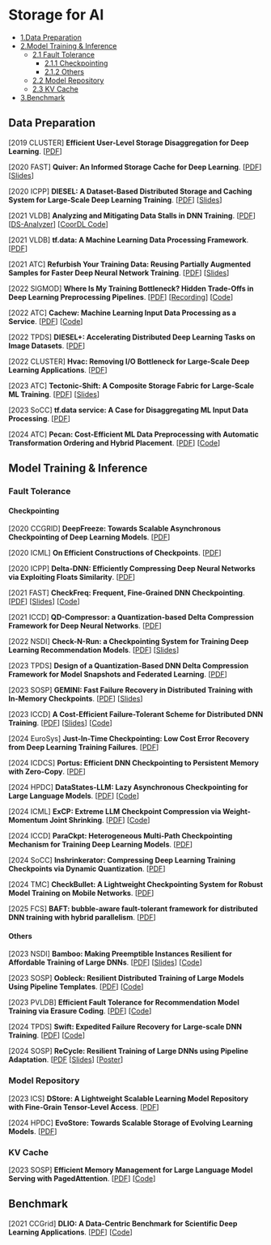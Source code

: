 # Storage for AI

* [1.Data Preparation](#data-preparation)
* [2.Model Training & Inference](#model-training-&-inference)
    * [2.1 Fault Tolerance](#fault-tolerance)
        * [2.1.1 Checkpointing](#checkpointing)
        * [2.1.2 Others](#others)
    * [2.2 Model Repository](#model-repository)
    * [2.3 KV Cache](#kv-cache)
* [3.Benchmark](#benchmark)

## Data Preparation

[2019 CLUSTER] **Efficient User-Level Storage Disaggregation for Deep Learning**. [[PDF](https://par.nsf.gov/servlets/purl/10156300)]

[2020 FAST] **Quiver: An Informed Storage Cache for Deep Learning**. [[PDF](https://www.usenix.org/system/files/fast20-kumar.pdf)] [[Slides](https://www.usenix.org/sites/default/files/conference/protected-files/fast20_slides_kumar.pdf)]

[2020 ICPP] **DIESEL: A Dataset-Based Distributed Storage and Caching System for Large-Scale Deep Learning Training**. [[PDF](https://dl.acm.org/doi/abs/10.1145/3404397.3404472)] [[Slides](https://jnamaral.github.io/icpp20/slides/Wang_DIESEL.pdf)]

[2021 VLDB] **Analyzing and Mitigating Data Stalls in DNN Training**. [[PDF](http://www.vldb.org/pvldb/vol14/p771-mohan.pdf)] [[DS-Analyzer](https://github.com/msr-fiddle/DS-Analyzer)] [[CoorDL Code](https://github.com/msr-fiddle/CoorDL)]

[2021 VLDB] **tf.data: A Machine Learning Data Processing Framework**. [[PDF](http://www.vldb.org/pvldb/vol14/p2945-klimovic.pdf)]

[2021 ATC] **Refurbish Your Training Data: Reusing Partially Augmented Samples for Faster Deep Neural Network Training**. [[PDF](https://www.usenix.org/system/files/atc21-lee.pdf)] [[Slides](https://www.usenix.org/system/files/atc21_slides_lee.pdf)]

[2022 SIGMOD] **Where Is My Training Bottleneck? Hidden Trade-Offs in Deep Learning Preprocessing Pipelines**. [[PDF](https://dl.acm.org/doi/10.1145/3514221.3517848)] [[Recording](https://youtu.be/md5NWGsMHeo)] [[Code](https://github.com/cirquit/presto)]

[2022 ATC] **Cachew: Machine Learning Input Data Processing as a Service**. [[PDF](https://www.usenix.org/system/files/atc22-graur.pdf)] [[Code](https://github.com/eth-easl/cachew)]

[2022 TPDS] **DIESEL+: Accelerating Distributed Deep Learning Tasks on Image Datasets**. [[PDF](https://doi.org/10.1109/TPDS.2021.3104252)]

[2022 CLUSTER] **Hvac: Removing I/O Bottleneck for Large-Scale Deep Learning Applications**. [[PDF](https://doi.org/10.1109/CLUSTER51413.2022.00044)]

[2023 ATC] **Tectonic-Shift: A Composite Storage Fabric for Large-Scale ML Training**. [[PDF](https://www.usenix.org/system/files/atc23-zhao.pdf)] [[Slides](https://www.usenix.org/system/files/atc23_slides_zhao.pdf)]

[2023 SoCC] **tf.data service: A Case for Disaggregating ML Input Data Processing**. [[PDF](https://dl.acm.org/doi/pdf/10.1145/3620678.3624666)]

[2024 ATC] **Pecan: Cost-Efficient ML Data Preprocessing with Automatic Transformation Ordering and Hybrid Placement**. [[PDF](https://www.usenix.org/system/files/atc24-graur.pdf)] [[Code](https://github.com/eth-easl/cachew/tree/pecan)]

## Model Training & Inference

### Fault Tolerance

#### Checkpointing

[2020 CCGRID] **DeepFreeze: Towards Scalable Asynchronous Checkpointing of Deep Learning Models**. [[PDF](https://web.cels.anl.gov/~woz/papers/DeepFreeze_2020.pdf)]

[2020 ICML] **On Efficient Constructions of Checkpoints**. [[PDF](https://proceedings.mlr.press/v119/chen20m/chen20m.pdf)]

[2020 ICPP] **Delta-DNN: Efficiently Compressing Deep Neural Networks via Exploiting Floats Similarity**. [[PDF](https://par.nsf.gov/servlets/purl/10158379)]

[2021 FAST] **CheckFreq: Frequent, Fine-Grained DNN Checkpointing**. [[PDF](https://www.usenix.org/system/files/fast21-mohan.pdf)] [[Slides](https://www.usenix.org/sites/default/files/conference/protected-files/fast21_slides_mohan.pdf)] [[Code](https://github.com/msr-fiddle/CheckFreq)]

[2021 ICCD] **QD-Compressor: a Quantization-based Delta Compression Framework for Deep Neural Networks**. [[PDF](https://www.researchgate.net/profile/Xiangyu-Zou-4/publication/356082777_QD-Compressor_a_Quantization-based_Delta_Compression_Framework_for_Deep_Neural_Networks/links/618b29c73068c54fa5c8664a/QD-Compressor-a-Quantization-based-Delta-Compression-Framework-for-Deep-Neural-Networks.pdf)]

[2022 NSDI] **Check-N-Run: a Checkpointing System for Training Deep Learning Recommendation Models**. [[PDF](https://www.usenix.org/system/files/nsdi22-paper-eisenman.pdf)] [[Slides](https://www.usenix.org/system/files/nsdi22_slides_eisenman.pdf)]

[2023 TPDS] **Design of a Quantization-Based DNN Delta Compression Framework for Model Snapshots and Federated Learning**. [[PDF](https://ieeexplore.ieee.org/stamp/stamp.jsp?tp=&arnumber=10018182)]

[2023 SOSP] **GEMINI: Fast Failure Recovery in Distributed Training with In-Memory Checkpoints**. [[PDF](https://zhuangwang93.github.io/docs/Gemini_SOSP23.pdf)] [[Slides](https://zhuangwang93.github.io/docs/Gemini_SOSP23_slides.pdf)]

[2023 ICCD] **A Cost-Efficient Failure-Tolerant Scheme for Distributed DNN Training**. [[PDF](https://csyhua.github.io/csyhua/hua-iccd2023-LightCheck.pdf)] [[Slides](https://csyhua.github.io/csyhua/hua-iccd2023-LightCheck-slide.pdf)] [[Code](https://github.com/LighT-chenml/LightCheck)]

[2024 EuroSys] **Just-In-Time Checkpointing: Low Cost Error Recovery from Deep Learning Training Failures**. [[PDF](https://dl.acm.org/doi/pdf/10.1145/3627703.3650085)]

[2024 ICDCS] **Portus: Efficient DNN Checkpointing to Persistent Memory with Zero-Copy**. [[PDF](https://www.tianyuanwu.com/files/portus.pdf)]

[2024 HPDC] **DataStates-LLM: Lazy Asynchronous Checkpointing for Large Language Models**. [[PDF](https://dl.acm.org/doi/pdf/10.1145/3625549.3658685)] [[Code](https://github.com/DataStates/datastates-llm)]

[2024 ICML] **ExCP: Extreme LLM Checkpoint Compression via Weight-Momentum Joint Shrinking**. [[PDF](https://openreview.net/pdf?id=hlvKd7Vdxm)] [[Code](https://github.com/Gaffey/ExCP)]

[2024 ICCD] **ParaCkpt: Heterogeneous Multi-Path Checkpointing Mechanism for Training Deep Learning Models**. [[PDF](https://doi.org/10.1109/ICCD63220.2024.00036)]

[2024 SoCC] **Inshrinkerator: Compressing Deep Learning Training Checkpoints via Dynamic Quantization**. [[PDF](https://dl.acm.org/doi/pdf/10.1145/3698038.3698553)]

[2024 TMC] **CheckBullet: A Lightweight Checkpointing System for Robust Model Training on Mobile Networks**. [[PDF](https://doi.org/10.1109/TMC.2024.3450283)]

[2025 FCS] **BAFT: bubble-aware fault-tolerant framework for distributed DNN training with hybrid parallelism**. [[PDF](https://journal.hep.com.cn/fcs/EN/article/downloadArticleFile.do?attachType=PDF&id=35982)]

#### Others

[2023 NSDI] **Bamboo: Making Preemptible Instances Resilient for Affordable Training of Large DNNs**. [[PDF](https://www.usenix.org/system/files/nsdi23-thorpe.pdf)] [[Slides](https://www.usenix.org/system/files/nsdi23_slides_thorpe-john.pdf)] [[Code](https://github.com/uclasystem/bamboo)]

[2023 SOSP] **Oobleck: Resilient Distributed Training of Large Models Using Pipeline Templates**. [[PDF](https://dl.acm.org/doi/pdf/10.1145/3600006.3613152)] [[Code](https://github.com/SymbioticLab/Oobleck)]

[2023 PVLDB] **Efficient Fault Tolerance for Recommendation Model Training via Erasure Coding**. [[PDF](https://www.vldb.org/pvldb/vol16/p3137-kosaian.pdf)] [[Code](https://github.com/Thesys-lab/ECRec)]

[2024 TPDS] **Swift: Expedited Failure Recovery for Large-scale DNN Training**. [[PDF](https://i2.cs.hku.hk/~cwu/papers/yczhong-tpds24.pdf)] [[Code](https://github.com/jasperzhong/swift)]

[2024 SOSP] **ReCycle: Resilient Training of Large DNNs using Pipeline Adaptation**. [[PDF](https://dl.acm.org/doi/abs/10.1145/3694715.3695960) [[Slides](https://swapnilgandhi.com/slides/recycle-sosp24.pdf)] [[Poster](https://swapnilgandhi.com/posters/ReCycle_SOSP.pdf)]

### Model Repository

[2023 ICS] **DStore: A Lightweight Scalable Learning Model Repository with Fine-Grain Tensor-Level Access**. [[PDF](https://dl.acm.org/doi/pdf/10.1145/3577193.3593730)]

[2024 HPDC] **EvoStore: Towards Scalable Storage of Evolving Learning Models**. [[PDF](https://dl.acm.org/doi/abs/10.1145/3625549.3658679)]

### KV Cache

[2023 SOSP] **Efficient Memory Management for Large Language Model Serving with PagedAttention**. [[PDF](https://dl.acm.org/doi/pdf/10.1145/3600006.3613165)] [[Code](https://github.com/vllm-project/vllm)]

## Benchmark

[2021 CCGrid] **DLIO: A Data-Centric Benchmark for Scientific Deep Learning Applications**. [[PDF](http://www.cs.iit.edu/~scs/assets/files/devarajan2021dlio.pdf)] [[Code](https://github.com/argonne-lcf/dlio_benchmark)]

